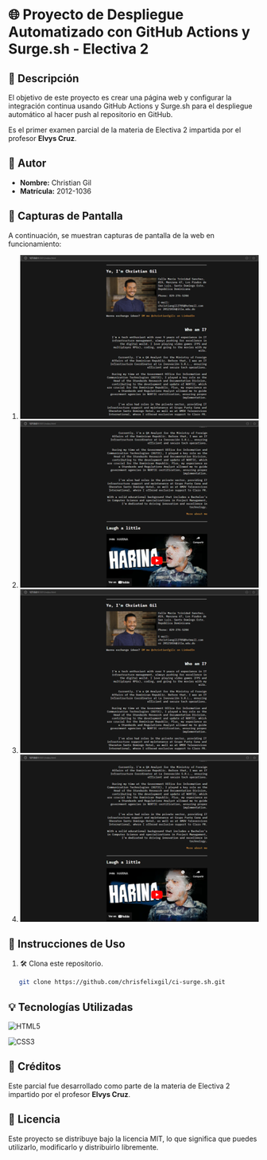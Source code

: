 # 🌐 Proyecto de Despliegue Automatizado con GitHub Actions y Surge.sh - Electiva 2

## 📝 Descripción
El objetivo de este proyecto es crear una página web y configurar la integración continua usando GitHub Actions y Surge.sh para el despliegue automático al hacer push al repositorio en GitHub. 

Es el primer examen parcial de la materia de Electiva 2 impartida por el profesor **Elvys Cruz**.

## 👤 Autor
- **Nombre:** Christian Gil
- **Matrícula:** 2012-1036

## 📸 Capturas de Pantalla
A continuación, se muestran capturas de pantalla de la web en funcionamiento:

1. ![Captura 1](/img/web1.png)
2. ![Captura 2](/img/web2.png)
3. ![Captura 3](/img/web1.png)
4. ![Captura 4](/img/web2.png)

## 🚀 Instrucciones de Uso
1. 🛠️ Clona este repositorio.
```bash
   git clone https://github.com/chrisfelixgil/ci-surge.sh.git
   ```

## 💡 Tecnologías Utilizadas
![HTML5](https://img.shields.io/badge/HTML5-E34F26?style=for-the-badge&logo=html5&logoColor=white)

![CSS3](https://img.shields.io/badge/CSS3-1572B6?style=for-the-badge&logo=css3&logoColor=white)

## 🙏 Créditos
Este parcial fue desarrollado como parte de la materia de Electiva 2 impartido por el profesor **Elvys Cruz**.

## 📄 Licencia
Este proyecto se distribuye bajo la licencia MIT, lo que significa que puedes utilizarlo, modificarlo y distribuirlo libremente.


